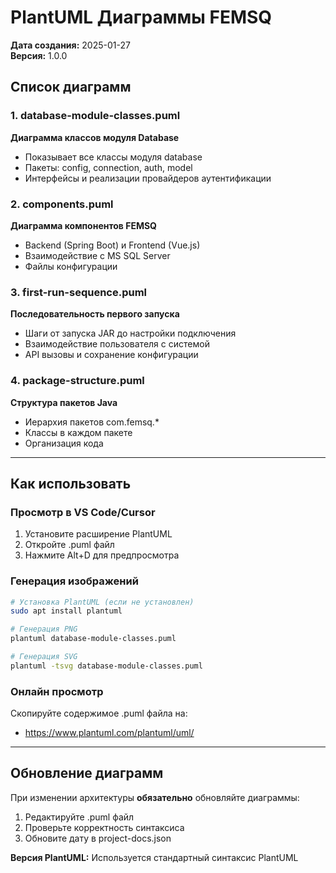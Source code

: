 # PlantUML Диаграммы FEMSQ

**Дата создания:** 2025-01-27  
**Версия:** 1.0.0

## Список диаграмм

### 1. database-module-classes.puml
**Диаграмма классов модуля Database**
- Показывает все классы модуля database
- Пакеты: config, connection, auth, model
- Интерфейсы и реализации провайдеров аутентификации

### 2. components.puml
**Диаграмма компонентов FEMSQ**
- Backend (Spring Boot) и Frontend (Vue.js)
- Взаимодействие с MS SQL Server
- Файлы конфигурации

### 3. first-run-sequence.puml
**Последовательность первого запуска**
- Шаги от запуска JAR до настройки подключения
- Взаимодействие пользователя с системой
- API вызовы и сохранение конфигурации

### 4. package-structure.puml
**Структура пакетов Java**
- Иерархия пакетов com.femsq.*
- Классы в каждом пакете
- Организация кода

---

## Как использовать

### Просмотр в VS Code/Cursor
1. Установите расширение PlantUML
2. Откройте .puml файл
3. Нажмите Alt+D для предпросмотра

### Генерация изображений
```bash
# Установка PlantUML (если не установлен)
sudo apt install plantuml

# Генерация PNG
plantuml database-module-classes.puml

# Генерация SVG
plantuml -tsvg database-module-classes.puml
```

### Онлайн просмотр
Скопируйте содержимое .puml файла на:
- https://www.plantuml.com/plantuml/uml/

---

## Обновление диаграмм

При изменении архитектуры **обязательно** обновляйте диаграммы:
1. Редактируйте .puml файл
2. Проверьте корректность синтаксиса
3. Обновите дату в project-docs.json

**Версия PlantUML:** Используется стандартный синтаксис PlantUML